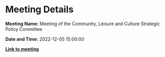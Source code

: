 # Meeting Details

**Meeting Name:** Meeting of the Community, Leisure and Culture Strategic Policy Committee

**Date and Time:** 2022-12-05 15:00:00

**<a href="https://www.limerick.ie/council/whats-on/meeting-community-leisure-and-culture-strategic-policy-committee-15" target="_blank">Link to meeting</a>**
